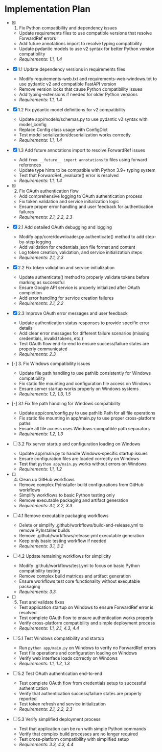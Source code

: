 # Implementation Plan

- [x] 1. Fix Python compatibility and dependency issues
  - Update requirements files to use compatible versions that resolve ForwardRef errors
  - Add future annotations import to resolve typing compatibility
  - Update pydantic models to use v2 syntax for better Python version compatibility
  - _Requirements: 1.1, 1.4_

- [x] 1.1 Update dependency versions in requirements files
  - Modify requirements-web.txt and requirements-web-windows.txt to use pydantic v2 and compatible FastAPI version
  - Remove version locks that cause Python compatibility issues
  - Add typing-extensions if needed for older Python versions
  - _Requirements: 1.1, 1.4_

- [x] 1.2 Fix pydantic model definitions for v2 compatibility
  - Update app/models/schemas.py to use pydantic v2 syntax with model_config
  - Replace Config class usage with ConfigDict
  - Test model serialization/deserialization works correctly
  - _Requirements: 1.1, 1.4_

- [x] 1.3 Add future annotations import to resolve ForwardRef issues
  - Add `from __future__ import annotations` to files using forward references
  - Update type hints to be compatible with Python 3.9+ typing system
  - Test that ForwardRef._evaluate() error is resolved
  - _Requirements: 1.1, 1.4_

- [x] 2. Fix OAuth authentication flow
  - Add comprehensive logging to OAuth authentication process
  - Fix token validation and service initialization logic
  - Ensure proper error handling and user feedback for authentication failures
  - _Requirements: 2.1, 2.2, 2.3_

- [x] 2.1 Add detailed OAuth debugging and logging
  - Modify app/core/downloader.py authenticate() method to add step-by-step logging
  - Add validation for credentials.json file format and content
  - Log token creation, validation, and service initialization steps
  - _Requirements: 2.1, 2.3_

- [x] 2.2 Fix token validation and service initialization
  - Update authenticate() method to properly validate tokens before marking as successful
  - Ensure Google API service is properly initialized after OAuth completion
  - Add error handling for service creation failures
  - _Requirements: 2.1, 2.2_

- [x] 2.3 Improve OAuth error messages and user feedback
  - Update authentication status responses to provide specific error details
  - Add clear error messages for different failure scenarios (missing credentials, invalid tokens, etc.)
  - Test OAuth flow end-to-end to ensure success/failure states are properly communicated
  - _Requirements: 2.3_

- [-] 3. Fix Windows compatibility issues
  - Update file path handling to use pathlib consistently for Windows compatibility
  - Fix static file mounting and configuration file access on Windows
  - Ensure server startup works properly on Windows systems
  - _Requirements: 1.2, 1.3, 1.5_

- [-] 3.1 Fix file path handling for Windows compatibility
  - Update app/core/config.py to use pathlib.Path for all file operations
  - Fix static file mounting in app/main.py to use proper cross-platform paths
  - Ensure all file access uses Windows-compatible path separators
  - _Requirements: 1.2, 1.3_

- [ ] 3.2 Fix server startup and configuration loading on Windows
  - Update app/main.py to handle Windows-specific startup issues
  - Ensure configuration files are loaded correctly on Windows
  - Test that `python app/main.py` works without errors on Windows
  - _Requirements: 1.1, 1.2_

- [ ] 4. Clean up GitHub workflows
  - Remove complex PyInstaller build configurations from GitHub workflows
  - Simplify workflows to basic Python testing only
  - Remove executable packaging and artifact generation
  - _Requirements: 3.1, 3.2, 3.3_

- [ ] 4.1 Remove executable packaging workflows
  - Delete or simplify .github/workflows/build-and-release.yml to remove PyInstaller builds
  - Remove .github/workflows/release.yml executable generation
  - Keep only basic testing workflow if needed
  - _Requirements: 3.1, 3.2_

- [ ] 4.2 Update remaining workflows for simplicity
  - Modify .github/workflows/test.yml to focus on basic Python compatibility testing
  - Remove complex build matrices and artifact generation
  - Ensure workflows test core functionality without executable packaging
  - _Requirements: 3.3_

- [ ] 5. Test and validate fixes
  - Test application startup on Windows to ensure ForwardRef error is resolved
  - Test complete OAuth flow to ensure authentication works properly
  - Verify cross-platform compatibility and simple deployment process
  - _Requirements: 1.1, 2.1, 4.3, 4.4_

- [ ] 5.1 Test Windows compatibility and startup
  - Run `python app/main.py` on Windows to verify no ForwardRef errors
  - Test file operations and configuration loading on Windows
  - Verify web interface loads correctly on Windows
  - _Requirements: 1.1, 1.2, 1.3_

- [ ] 5.2 Test OAuth authentication end-to-end
  - Test complete OAuth flow from credentials setup to successful authentication
  - Verify that authentication success/failure states are properly reported
  - Test token refresh and service initialization
  - _Requirements: 2.1, 2.2, 2.3_

- [ ] 5.3 Verify simplified deployment process
  - Test that application can be run with simple Python commands
  - Verify that complex build processes are no longer required
  - Test cross-platform compatibility with simplified setup
  - _Requirements: 3.3, 4.3, 4.4_
